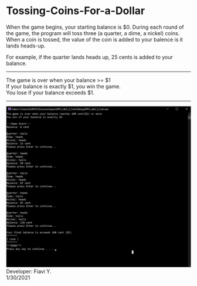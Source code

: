 # Tossing-Coins-For-a-Dollar
When the game begins, your starting balance is $0. During each round of the game, the program will toss three (a quarter, a dime, a nickel) coins. When a coin is tossed, the value of the coin is added to your balence is it lands heads-up. 

For example, if the quarter lands heads up, 25 cents is added to your balance.

*******************************************
The game is over when your balance >= $1\
If your balance is exactly $1, you win the game.\
You lose if your balance exceeds $1.
********************************************
![](demo1.png)
Developer: Fiavi Y.\
1/30/2021
